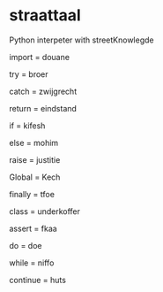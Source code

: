 # straattaal
Python interpeter with streetKnowlegde

import = douane

try = broer

catch = zwijgrecht

return = eindstand

if = kifesh

else = mohim

raise = justitie

Global = Kech

finally = tfoe

class = underkoffer

assert = fkaa

do = doe

while = niffo

continue = huts

